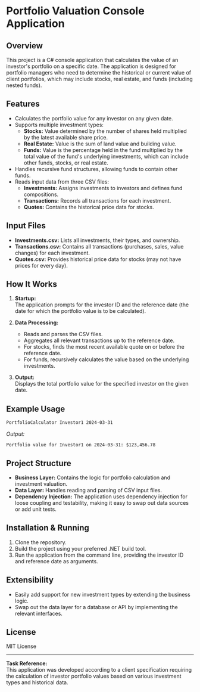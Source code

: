 # Portfolio Valuation Console Application

## Overview

This project is a C# console application that calculates the value of an investor's portfolio on a specific date. The application is designed for portfolio managers who need to determine the historical or current value of client portfolios, which may include stocks, real estate, and funds (including nested funds).

## Features

- Calculates the portfolio value for any investor on any given date.
- Supports multiple investment types:
  - **Stocks:** Value determined by the number of shares held multiplied by the latest available share price.
  - **Real Estate:** Value is the sum of land value and building value.
  - **Funds:** Value is the percentage held in the fund multiplied by the total value of the fund's underlying investments, which can include other funds, stocks, or real estate.
- Handles recursive fund structures, allowing funds to contain other funds.
- Reads input data from three CSV files:
  - **Investments:** Assigns investments to investors and defines fund compositions.
  - **Transactions:** Records all transactions for each investment.
  - **Quotes:** Contains the historical price data for stocks.

## Input Files

- **Investments.csv:** Lists all investments, their types, and ownership.
- **Transactions.csv:** Contains all transactions (purchases, sales, value changes) for each investment.
- **Quotes.csv:** Provides historical price data for stocks (may not have prices for every day).

## How It Works

1. **Startup:**  
   The application prompts for the investor ID and the reference date (the date for which the portfolio value is to be calculated).

2. **Data Processing:**  
   - Reads and parses the CSV files.
   - Aggregates all relevant transactions up to the reference date.
   - For stocks, finds the most recent available quote on or before the reference date.
   - For funds, recursively calculates the value based on the underlying investments.

3. **Output:**  
   Displays the total portfolio value for the specified investor on the given date.

## Example Usage

```bash
PortfolioCalculator Investor1 2024-03-31
```

_Output:_
```
Portfolio value for Investor1 on 2024-03-31: $123,456.78
```

## Project Structure

- **Business Layer:** Contains the logic for portfolio calculation and investment valuation.
- **Data Layer:** Handles reading and parsing of CSV input files.
- **Dependency Injection:** The application uses dependency injection for loose coupling and testability, making it easy to swap out data sources or add unit tests.

## Installation & Running

1. Clone the repository.
3. Build the project using your preferred .NET build tool.
4. Run the application from the command line, providing the investor ID and reference date as arguments.

## Extensibility

- Easily add support for new investment types by extending the business logic.
- Swap out the data layer for a database or API by implementing the relevant interfaces.

## License

MIT License

---

**Task Reference:**  
This application was developed according to a client specification requiring the calculation of investor portfolio values based on various investment types and historical data.
